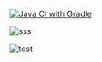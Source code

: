 [![Java CI with Gradle](https://github.com/Baduk98/slon1/actions/workflows/gradle.yml/badge.svg)](https://github.com/Baduk98/slon1/actions/workflows/gradle.yml)


![sss](https://github.com/user-attachments/assets/31cae3a9-e00a-4ee4-8d39-faab7d33cd88)





![test](https://github.com/user-attachments/assets/2f388a16-4bb5-438f-ba17-441ec058438f)

